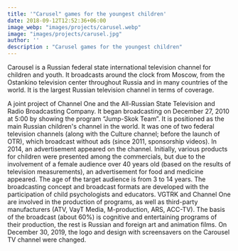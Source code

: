 ```yaml
---
title: '"Carusel" games for the youngest children'
date: 2018-09-12T12:52:36+06:00
image_webp: "images/projects/carusel.webp"
image: "images/projects/carusel.jpg"
author: ''
description : "Carusel games for the youngest children"
---
```


Carousel is a Russian federal state international television channel for children and youth. It broadcasts around the clock from Moscow, from the Ostankino television center throughout Russia and in many countries of the world. It is the largest Russian television channel in terms of coverage.

A joint project of Channel One and the All-Russian State Television and Radio Broadcasting Company. It began broadcasting on December 27, 2010 at 5:00 by showing the program “Jump-Skok Team”. It is positioned as the main Russian children's channel in the world. It was one of two federal television channels (along with the Culture channel; before the launch of OTR), which broadcast without ads (since 2011, sponsorship videos). In 2014, an advertisement appeared on the channel. Initially, various products for children were presented among the commercials, but due to the involvement of a female audience over 40 years old (based on the results of television measurements), an advertisement for food and medicine appeared. The age of the target audience is from 3 to 14 years. The broadcasting concept and broadcast formats are developed with the participation of child psychologists and educators. VGTRK and Channel One are involved in the production of programs, as well as third-party manufacturers (ATV, VayT Media, M-production, ARS, ACC-TV). The basis of the broadcast (about 60%) is cognitive and entertaining programs of their production, the rest is Russian and foreign art and animation films. On December 30, 2019, the logo and design with screensavers on the Carousel TV channel were changed.